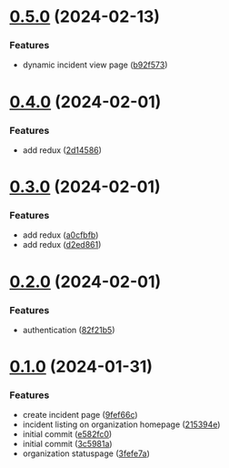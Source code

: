 # [0.5.0](https://github.com/onesoft-sudo/statuscraft/compare/v0.4.0...v0.5.0) (2024-02-13)


### Features

* dynamic incident view page ([b92f573](https://github.com/onesoft-sudo/statuscraft/commit/b92f573db4c356c82a0cd3e4c02dbd87b52de094))



# [0.4.0](https://github.com/onesoft-sudo/statuscraft/compare/v0.3.0...v0.4.0) (2024-02-01)


### Features

* add redux ([2d14586](https://github.com/onesoft-sudo/statuscraft/commit/2d145869776a07d7d313e45b77f34d7f200f3413))



# [0.3.0](https://github.com/onesoft-sudo/statuscraft/compare/v0.2.0...v0.3.0) (2024-02-01)


### Features

* add redux ([a0cfbfb](https://github.com/onesoft-sudo/statuscraft/commit/a0cfbfbd26813be13f0c344914266b4779518fa4))
* add redux ([d2ed861](https://github.com/onesoft-sudo/statuscraft/commit/d2ed861565fa874ddd75a85e6660a0e0d42c8d79))



# [0.2.0](https://github.com/onesoft-sudo/statuscraft/compare/v0.1.0...v0.2.0) (2024-02-01)


### Features

* authentication ([82f21b5](https://github.com/onesoft-sudo/statuscraft/commit/82f21b54b8af9df861a57f166b2dcd3de3b02dbb))



# [0.1.0](https://github.com/onesoft-sudo/statuscraft/compare/3c5981ac147a4ba31e9afa8653d2db2e9f9845f6...v0.1.0) (2024-01-31)


### Features

* create incident page ([9fef66c](https://github.com/onesoft-sudo/statuscraft/commit/9fef66caa4bca1995bcd87b9410ea96368ff72eb))
* incident listing on organization homepage ([215394e](https://github.com/onesoft-sudo/statuscraft/commit/215394eef021960fec2a56a6bd298ca8791894f7))
* initial commit ([e582fc0](https://github.com/onesoft-sudo/statuscraft/commit/e582fc04579406ed5288477605649966dff3baf5))
* initial commit ([3c5981a](https://github.com/onesoft-sudo/statuscraft/commit/3c5981ac147a4ba31e9afa8653d2db2e9f9845f6))
* organization statuspage ([3fefe7a](https://github.com/onesoft-sudo/statuscraft/commit/3fefe7a0cd1c05a5818d82a8b596acb2bc5681e6))



